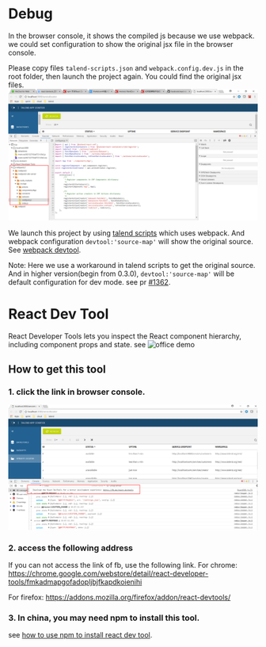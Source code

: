 # Debug
In the browser console, it shows the compiled js because we use webpack. we could set configuration to show the original jsx file in the browser console.

Please copy files `talend-scripts.json` and `webpack.config.dev.js` in the root folder, then launch the project again. You could find the original jsx files.
![original jsx](original-jsx.png)

We launch this project by using [talend scripts](https://github.com/Talend/ui/tree/master/packages/scripts) which uses webpack. And webpack configuration `devtool:'source-map'` will show the original source. See [webpack devtool](https://webpack.js.org/configuration/devtool/#devtool).

Note: Here we use a workaround in talend scripts to get the original source. And in higher version(begin from 0.3.0), `devtool:'source-map'` will be default configuration for dev mode. see pr [#1362](https://github.com/Talend/ui/pull/1362).

# React Dev Tool
React Developer Tools lets you inspect the React component hierarchy, including component props and state.
see ![office demo](https://raw.githubusercontent.com/facebook/react-devtools/master/images/devtools-full.gif)

## How to get this tool
### 1. click the link in browser console.
![link](react-devtool-01.png)


### 2. access the following address
If you can not access the link of fb, use the following link.
For chrome:
https://chrome.google.com/webstore/detail/react-developer-tools/fmkadmapgofadopljbjfkapdkoienihi

For firefox:
https://addons.mozilla.org/firefox/addon/react-devtools/

### 3. In china, you may need npm to install this tool.
see [how to use npm to install react dev tool](https://blog.csdn.net/wp_boom/article/details/79011177).
